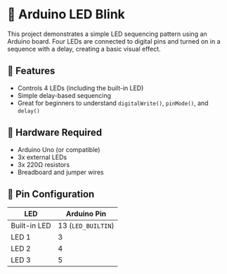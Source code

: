 # 🔆 Arduino LED Blink

This project demonstrates a simple LED sequencing pattern using an Arduino board. Four LEDs are connected to digital pins and turned on in a sequence with a delay, creating a basic visual effect.

## 📌 Features

- Controls 4 LEDs (including the built-in LED)
- Simple delay-based sequencing
- Great for beginners to understand `digitalWrite()`, `pinMode()`, and `delay()`

## 🧰 Hardware Required

- Arduino Uno (or compatible)
- 3x external LEDs
- 3x 220Ω resistors
- Breadboard and jumper wires

## 🔌 Pin Configuration

| LED           | Arduino Pin |
|---------------|-------------|
| Built-in LED  | 13 (`LED_BUILTIN`) |
| LED 1         | 3           |
| LED 2         | 4           |
| LED 3         | 5           |

